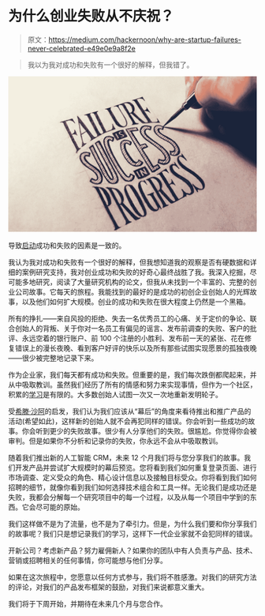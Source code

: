 # 为什么创业失败从不庆祝？

> 原文：<https://medium.com/hackernoon/why-are-startup-failures-never-celebrated-e49e0e9a8f2e>

> 我以为我对成功和失败有一个很好的解释，但我错了。

![](img/dabc6e7ca95e6642d330929d4565f258.png)

导致[启动](https://hackernoon.com/tagged/startup)成功和失败的因素是一致的。

我认为我对成功和失败有一个很好的解释，但我想知道我的观察是否有硬数据和详细的案例研究支持，我对创业成功和失败的好奇心最终战胜了我。我深入挖掘，尽可能多地研究，阅读了大量研究机构的论文，但我从未找到一个丰富的、完整的创业公司故事。它每天的旅程。我能找到的最好的是成功的初创企业创始人的光辉故事，以及他们如何扩大规模。创业的成功和失败在很大程度上仍然是一个黑箱。

所有的挣扎——来自风投的拒绝、失去一名优秀员工的心痛、关于定价的争论、联合创始人的背叛、关于你对一名员工有偏见的谣言、发布前调查的失败、客户的批评、永远空着的银行账户、前 100 个注册的小胜利、发布前一天的紧张、花在修复错误上的漫长夜晚、看到客户好评的快乐以及所有那些试图实现愿景的孤独夜晚——很少被完整地记录下来。

作为企业家，我们每天都有成功和失败。但重要的是，我们每次跌倒都爬起来，并从中吸取教训。虽然我们经历了所有的情感和努力来实现事情，但作为一个社区，积累的[学习](https://hackernoon.com/tagged/learning)是有限的。大多数创始人试图一次又一次地重新发明轮子。

受[希滕·沙阿](http://twitter.com/hnshah)的启发，我们认为我们应该从“幕后”的角度来看待推出和推广产品的活动(希望如此)，这样新的创始人就不会再犯同样的错误。你会听到一些成功的故事。你会听到更少的失败故事。很少有人分享他们的失败。很尴尬。你觉得你会被审判。但是如果你不分析和记录你的失败，你永远不会从中吸取教训。

随着我们推出新的人工智能 CRM，未来 12 个月我们将与您分享我们的故事。我们开发产品并尝试扩大规模时的幕后预览。您将看到我们如何重复登录页面、进行市场调查、定义受众的角色、精心设计信息以及接触目标受众。你将看到我们如何招聘的细节，就像你看到我们如何选择技术组合和工具一样。无论我们是成功还是失败，我都会分解每一个研究项目中的每一个过程，以及从每一个项目中学到的东西。它会尽可能的原始。

我们这样做不是为了流量，也不是为了牵引力。但是，为什么我们要和你分享我们的故事呢？我们只是想记录我们的学习，这样下一代企业家就不会犯同样的错误。

开新公司？考虑新产品？努力雇佣新人？如果你的团队中有人负责与产品、技术、营销或招聘相关的任何事情，你可能想与他们分享。

如果在这次旅程中，您愿意以任何方式参与，我们将不胜感激。对我们的研究方法的评论，对我们的产品发布框架的鼓励，对我们来说都意义重大。

我们将于下周开始，并期待在未来几个月与您合作。